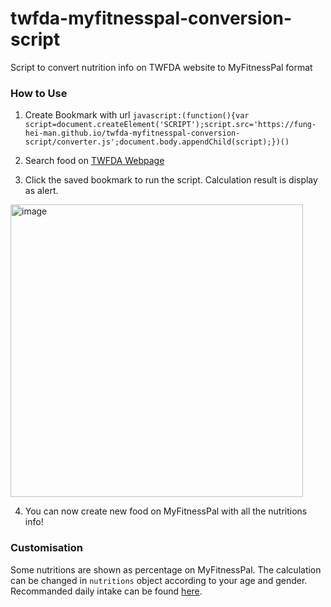 # twfda-myfitnesspal-conversion-script

Script to convert nutrition info on TWFDA website to MyFitnessPal format

### How to Use
1. Create Bookmark with url `javascript:(function(){var script=document.createElement('SCRIPT');script.src='https://fung-hei-man.github.io/twfda-myfitnesspal-conversion-script/converter.js';document.body.appendChild(script);})()`

2. Search food on [TWFDA Webpage](https://consumer.fda.gov.tw/Food/TFND.aspx?nodeID=178)

3. Click the saved bookmark to run the script. Calculation result is display as alert.
<img width="468" alt="image" src="https://user-images.githubusercontent.com/94099670/225285639-ab166bd0-761b-4138-a9c8-062594a70c94.png">

4. You can now create new food on MyFitnessPal with all the nutritions info!

### Customisation
Some nutritions are shown as percentage on MyFitnessPal. The calculation can be changed in `nutritions` object according to your age and gender.
Recommanded daily intake can be found [here](https://www.hpa.gov.tw/Pages/Detail.aspx?nodeid=4248&pid=12285).

